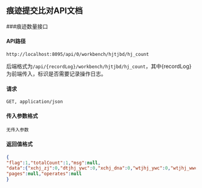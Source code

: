 ## 痕迹提交比对API文档

###痕迹数量接口

#### API路径

```http
http://localhost:8095/api/0/workbench/hjtjbd/hj_count
```

后端格式为`/api/{recordLog}/workbench/hjtjbd/hj_count`，其中{recordLog}为前端传入，标识是否需要记录操作日志。

#### 请求

```
GET, application/json
```

#### 传入参数格式
```
无传入参数
```

#### 返回值格式
```json
{
"flag":1,"totalCount":1,"msg":null,
"data":{"xchj_zj":0,"dtjhj_ywc":0,"xchj_dna":0,"wtjhj_ywc":0,"wtjhj_wwc":0,"dtjhj_wwc":0,"xchj_zw":0},
"pages":null,"operates":null
}
```